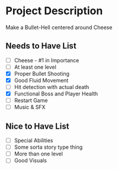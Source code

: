 # Project Description

Make a Bullet-Hell centered around Cheese

## Needs to Have List

- [ ] Cheese - #1 in Importance
- [ ] At least one level 
- [x] Proper Bullet Shooting
- [x] Good Fluid Movement
- [ ] Hit detection with actual death
- [x] Functional Boss and Player Health
- [ ] Restart Game
- [ ] Music & SFX

## Nice to Have List

- [ ] Special Abilities
- [ ] Some sorta story type thing
- [ ] More than one level
- [ ] Good Visuals
